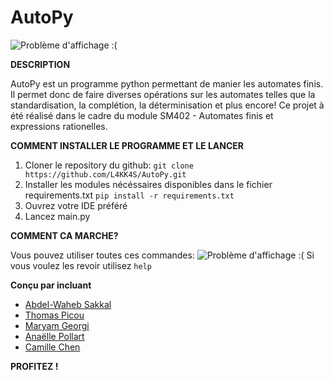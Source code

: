 # AutoPy

![Problème d'affichage :(](../main/.img/Titre.png)
    
**DESCRIPTION**

AutoPy est un programme python permettant de manier les automates finis. Il permet donc de faire diverses opérations sur les automates telles que la standardisation, la complétion, la déterminisation et plus encore!
Ce projet à été réalisé dans le cadre du module SM402 - Automates finis et expressions rationelles.

**COMMENT INSTALLER LE PROGRAMME ET LE LANCER**

1. Cloner le repository du github: 
```git clone https://github.com/L4KK4S/AutoPy.git ```
2. Installer les modules nécéssaires disponibles dans le fichier requirements.txt
```pip install -r requirements.txt ```
3. Ouvrez votre IDE préféré 
3. Lancez main.py

**COMMENT CA MARCHE?**

Vous pouvez utiliser toutes ces commandes:
![Problème d'affichage :(](../main/.img/Commandes.png)
Si vous voulez les revoir utilisez ``help``

**Conçu par incluant**
- [Abdel-Waheb Sakkal](https://github.com/L4KK4S)
- [Thomas Picou](https://github.com/thmspi)
- [Maryam Georgi](https://github.com/MaryamGeorgi)
- [Anaëlle Pollart](https://github.com/anaelleplrt)
- [Camille Chen](https://github.com/celiaste)


**PROFITEZ !**
